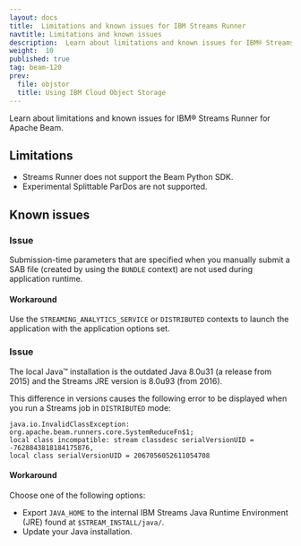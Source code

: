 ```yaml
---
layout: docs
title:  Limitations and known issues for IBM Streams Runner
navtitle: Limitations and known issues
description:  Learn about limitations and known issues for IBM® Streams Runner for Apache Beam.
weight:  10
published: true
tag: beam-120
prev:
  file: objstor
  title: Using IBM Cloud Object Storage
---
```


Learn about limitations and known issues for IBM® Streams Runner for Apache Beam.

## Limitations

- Streams Runner does not support the Beam Python SDK.
- Experimental Splittable ParDos are not supported.

## Known issues
### Issue
Submission-time parameters that are specified when you manually submit a SAB file (created by using the `BUNDLE` context) are not used during application runtime.

#### Workaround
Use the `STREAMING_ANALYTICS_SERVICE` or `DISTRIBUTED` contexts to launch the application with the application options set.

### Issue

The local Java™ installation is the outdated Java 8.0u31 (a release from 2015) and the Streams JRE version is 8.0u93 (from 2016).

This difference in versions causes the following error to be displayed when you run a Streams job in `DISTRIBUTED` mode:

```
java.io.InvalidClassException: org.apache.beam.runners.core.SystemReduceFn$1;
local class incompatible: stream classdesc serialVersionUID = -7628843818184175876,
local class serialVersionUID = 2067056052611054708
```

#### Workaround
Choose one of the following options:
- Export `JAVA_HOME` to the internal IBM Streams Java Runtime Environment (JRE) found at `$STREAM_INSTALL/java/`.
- Update your Java installation.
